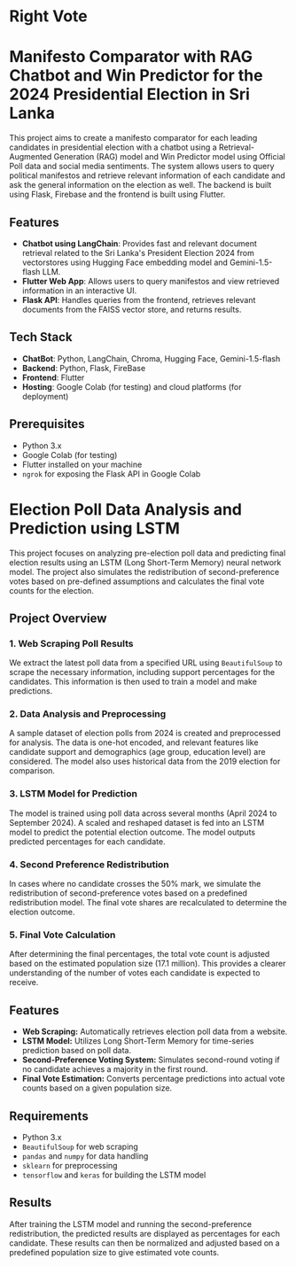 # Right Vote

# Manifesto Comparator with RAG Chatbot and Win Predictor for the 2024 Presidential Election in Sri Lanka

This project aims to create a manifesto comparator for each leading candidates in presidential election with a chatbot using a Retrieval-Augmented Generation (RAG) model and Win Predictor model using Official Poll data and social media sentiments. The system allows users to query political manifestos and retrieve relevant information of each candidate and ask the general information on the election as well. The backend is built using Flask, Firebase and the frontend is built using Flutter.

## Features

- **Chatbot using LangChain**: Provides fast and relevant document retrieval related to the Sri Lanka's President Election 2024 from vectorstores using Hugging Face embedding model and Gemini-1.5-flash LLM.
- **Flutter Web App**: Allows users to query manifestos and view retrieved information in an interactive UI.
- **Flask API**: Handles queries from the frontend, retrieves relevant documents from the FAISS vector store, and returns results.

## Tech Stack
- **ChatBot**: Python, LangChain, Chroma, Hugging Face, Gemini-1.5-flash
- **Backend**: Python, Flask, FireBase
- **Frontend**: Flutter
- **Hosting**: Google Colab (for testing) and cloud platforms (for deployment)

## Prerequisites

- Python 3.x
- Google Colab (for testing)
- Flutter installed on your machine
- `ngrok` for exposing the Flask API in Google Colab


# Election Poll Data Analysis and Prediction using LSTM

This project focuses on analyzing pre-election poll data and predicting final election results using an LSTM (Long Short-Term Memory) neural network model. The project also simulates the redistribution of second-preference votes based on pre-defined assumptions and calculates the final vote counts for the election.

## Project Overview

### 1. Web Scraping Poll Results
We extract the latest poll data from a specified URL using `BeautifulSoup` to scrape the necessary information, including support percentages for the candidates. This information is then used to train a model and make predictions.

### 2. Data Analysis and Preprocessing
A sample dataset of election polls from 2024 is created and preprocessed for analysis. The data is one-hot encoded, and relevant features like candidate support and demographics (age group, education level) are considered. The model also uses historical data from the 2019 election for comparison.

### 3. LSTM Model for Prediction
The model is trained using poll data across several months (April 2024 to September 2024). A scaled and reshaped dataset is fed into an LSTM model to predict the potential election outcome. The model outputs predicted percentages for each candidate.

### 4. Second Preference Redistribution
In cases where no candidate crosses the 50% mark, we simulate the redistribution of second-preference votes based on a predefined redistribution model. The final vote shares are recalculated to determine the election outcome.

### 5. Final Vote Calculation
After determining the final percentages, the total vote count is adjusted based on the estimated population size (17.1 million). This provides a clearer understanding of the number of votes each candidate is expected to receive.

## Features

- **Web Scraping:** Automatically retrieves election poll data from a website.
- **LSTM Model:** Utilizes Long Short-Term Memory for time-series prediction based on poll data.
- **Second-Preference Voting System:** Simulates second-round voting if no candidate achieves a majority in the first round.
- **Final Vote Estimation:** Converts percentage predictions into actual vote counts based on a given population size.

## Requirements

- Python 3.x
- `BeautifulSoup` for web scraping
- `pandas` and `numpy` for data handling
- `sklearn` for preprocessing
- `tensorflow` and `keras` for building the LSTM model

## Results

After training the LSTM model and running the second-preference redistribution, the predicted results are displayed as percentages for each candidate. These results can then be normalized and adjusted based on a predefined population size to give estimated vote counts.
